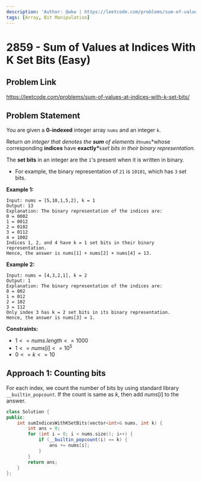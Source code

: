 ```yaml
---
description: 'Author: @wkw | https://leetcode.com/problems/sum-of-values-at-indices-with-k-set-bits/'
tags: [Array, Bit Manipulation]
---
```


# 2859 - Sum of Values at Indices With K Set Bits (Easy)

## Problem Link

https://leetcode.com/problems/sum-of-values-at-indices-with-k-set-bits/

## Problem Statement

You are given a **0-indexed** integer array `nums` and an integer `k`.

Return _an integer that denotes the **sum** of elements in_`nums`\*whose corresponding **indices** have **exactly\***`k`_set bits in their binary representation._

The **set bits** in an integer are the `1`'s present when it is written in binary.

- For example, the binary representation of `21` is `10101`, which has `3` set bits.

**Example 1:**

```
Input: nums = [5,10,1,5,2], k = 1
Output: 13
Explanation: The binary representation of the indices are:
0 = 0002
1 = 0012
2 = 0102
3 = 0112
4 = 1002
Indices 1, 2, and 4 have k = 1 set bits in their binary representation.
Hence, the answer is nums[1] + nums[2] + nums[4] = 13.
```

**Example 2:**

```
Input: nums = [4,3,2,1], k = 2
Output: 1
Explanation: The binary representation of the indices are:
0 = 002
1 = 012
2 = 102
3 = 112
Only index 3 has k = 2 set bits in its binary representation.
Hence, the answer is nums[3] = 1.
```

**Constraints:**

- $1 <= nums.length <= 1000$
- $1 <= nums[i] <= 10^5$
- $0 <= k <= 10$

## Approach 1: Counting bits

For each index, we count the number of bits by using standard library `__builtin_popcount`. If the count is same as $k$, then add $nums[i]$ to the answer.

<Tabs>
<TabItem value="cpp" label="C++">
<SolutionAuthor name="@wkw"/>

```cpp
class Solution {
public:
    int sumIndicesWithKSetBits(vector<int>& nums, int k) {
        int ans = 0;
        for (int i = 0; i < nums.size(); i++) {
            if (__builtin_popcount(i) == k) {
                ans += nums[i];
            }
        }
        return ans;
    }
};
```

</TabItem>
</Tabs>
